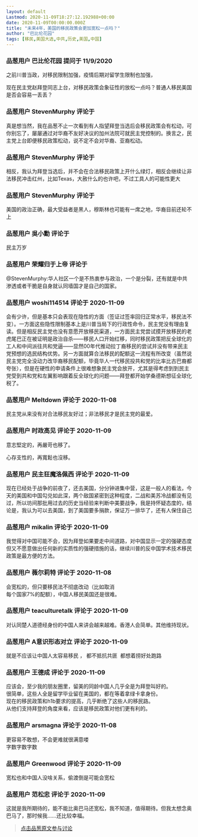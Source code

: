 ```yaml
---
layout: default
Lastmod: 2020-11-09T18:27:12.192988+00:00
date: 2020-11-09T00:00:00.000Z
title: "未来4年，美国的移民政策会更加宽松一点吗？"
author: "巴比伦花园"
tags: [移民,美国大选,中共,历史,美国,中国]
---
```



### 品葱用户 **巴比伦花园** 提问于 11/9/2020
    
之前川普当政，对移民限制加强，疫情后期对留学生限制也加强，  
  
现在民主党赵拜登同志上台，对移民政策会象征性的放松一点吗？普通人移民美国是否会容易一丢丢？
    
                

### 品葱用户 **StevenMurphy** 评论于 
        
真是想当然，我在品葱不止一次看到有人指望拜登当选后会移民政策会有松动，可你别忘了，屡屡通过对华裔不友好决议的加州法院可就民主党控制的。换言之，民主党上台即便移民政策松动，说不定不会对华裔、亚裔松动。
        
                

### 品葱用户 **StevenMurphy** 评论于 
        
相反，我认为拜登当选后，并不会在合法移民政策上开什么绿灯，相反会继续让非法移民冲击红州，比如Texas，大赦什么的也许吧，不过工具人的可能性更大
        
                

### 品葱用户 **StevenMurphy** 评论于 
        
美国的政治正确，最大受益者是黑人，穆斯林也可能有一席之地，华裔目前还轮不上
        
                

### 品葱用户 **吳小勳** 评论于 
        
民主万岁
        
                

### 品葱用户 **荣耀归于上帝** 评论于 
        
@StevenMurphy:华人社区一个是不热衷参与政治，一个是分裂，还有就是中共渗透或者干脆是自身就认同墙国才是自己的国家。
        
                

### 品葱用户 **woshi114514** 评论于 2020-11-09
        
会有少许，但是基本只会表现在隐性的方面（签证过签率回归正常水平，移民法不变）。一方面这些隐性限制基本上是川普当局下的行政性命令，民主党没有理由复读。但是相反民主党也没有意愿开放移民渠道，一方面民主党尝试摸开放移民的老虎尾巴正在被证明是政治自杀——移民人口开始红移，同时移民政策把反全球化的工人和中间派往共和党逼——显然00年代推动拉丁裔移民的尝试并没有带来民主党预想的选民结构优势。另一方面就算合法移民的配额这一流程有所改变（虽然说民主党完全没动力改华裔移民配额，毕竟华人一代移民投共和党的比率比古巴裔都夸张），但是在硬性的申请条件上很难想象民主党会放开，尤其是得考虑到到民主党受到共和党和左翼影响跟着反全球化的问题——拜登都开始学桑德斯想征全球化税了。
        
                

### 品葱用户 **Meltdown** 评论于 2020-11-08
        
民主党从来没有对合法移民友好过；非法移民才是民主党的最爱。
        
                

### 品葱用户 **时政高见** 评论于 2020-11-09
        
意志堅定的，再嚴苛也移了。  
  
心存支性的，再寬鬆也沒移。
        
                

### 品葱用户 **民主狂魔洛佩西** 评论于 2020-11-09
        
现在已经处于战争的前夜了，还去美国，分分钟进集中营，这是一般人的看法，今天的美国和中国勾兑如此深，两个敌国紧密到这种程度，二战和美苏冷战都没有见过，所以坊间那批用过去的历史当经验来判断中美要战争，我是持怀疑态度的，结论是，我认为可以去美国，到了美国要多捐款，保证万一排华了，还有人保住自己
        
                

### 品葱用户 **mikalin** 评论于 2020-11-09
        
我觉得对中国可能不会，因为拜登如果要走中间道路，对中国显示一定的强硬态度但又不愿意做出任何新的实质性的强硬措施的话，继续川普的反中国学术技术移民政策是最方便的方法。
        
                

### 品葱用户 **薇尔莉特** 评论于 2020-11-08
        
会宽松的，但只要移民法不彻底改动（比如取消  
每个国家7%的配额），中国人移民美国还是很难。
        
                

### 品葱用户 **teaculturetalk** 评论于 2020-11-09
        
对认同楚人道德经身份的中国人来讲会越来越难。香港人会简单。其他维持现状。
        
                

### 品葱用户 **A意识形态对立** 评论于 2020-11-09
        
就是不应该让中国人太容易移民 ， 都不抵抗共匪  都想着捞好处跑路
        
                

### 品葱用户 **王德成** 评论于 2020-11-09
        
应该会，至少我的朋友圈里，留美的同龄中国人几乎全是为拜登叫好的。  
很简单，这些人全是留学毕业留在美国的，都在等着拿绿卡拿身份。  
现在的移民政策和h1b要求的提高，几乎断绝了这些人的移民路。  
从他们支持拜登的角度来看，应该是移民政策对他们更有利的。
        
                

### 品葱用户 **arsmagna** 评论于 2020-11-08
        
更容易不敢想，不会更难就很满意喽  
字数字数字数
        
                

### 品葱用户 **Greenwood** 评论于 2020-11-09
        
宽松也和中国人没啥关系，偷渡倒是可能会宽松
        
                

### 品葱用户 **范松忠** 评论于 2020-11-09
        
这就是我所期待的，能不能比奥巴马还宽松，我不知道，值得期待。但我太想念奥巴马了，那时候我……还比较幸福。
        
                





> [点击品葱原文参与讨论](https://pincong.rocks/question/33235)

